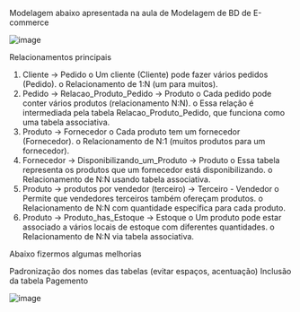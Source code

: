 Modelagem abaixo apresentada na aula de Modelagem de BD de E-commerce 

![image](https://github.com/user-attachments/assets/1690c771-6b3e-4712-b980-9b63b7c84419)


Relacionamentos principais
1.	Cliente → Pedido
o	Um cliente (Cliente) pode fazer vários pedidos (Pedido).
o	Relacionamento de 1:N (um para muitos).
2.	Pedido → Relacao_Produto_Pedido → Produto
o	Cada pedido pode conter vários produtos (relacionamento N:N).
o	Essa relação é intermediada pela tabela Relacao_Produto_Pedido, que funciona como uma tabela associativa.
3.	Produto → Fornecedor
o	Cada produto tem um fornecedor (Fornecedor).
o	Relacionamento de N:1 (muitos produtos para um fornecedor).
4.	Fornecedor → Disponibilizando_um_Produto → Produto
o	Essa tabela representa os produtos que um fornecedor está disponibilizando.
o	Relacionamento de N:N usando tabela associativa.
5.	Produto → produtos por vendedor (terceiro) → Terceiro - Vendedor
o	Permite que vendedores terceiros também ofereçam produtos.
o	Relacionamento de N:N com quantidade específica para cada produto.
6.	Produto → Produto_has_Estoque → Estoque
o	Um produto pode estar associado a vários locais de estoque com diferentes quantidades.
o	Relacionamento de N:N via tabela associativa.


Abaixo fizermos algumas melhorias 

Padronização dos nomes das tabelas (evitar espaços, acentuação)
Inclusão da tabela Pagemento

![image](https://github.com/user-attachments/assets/545acc66-feab-46b5-b137-5ed2aa14cc02)

